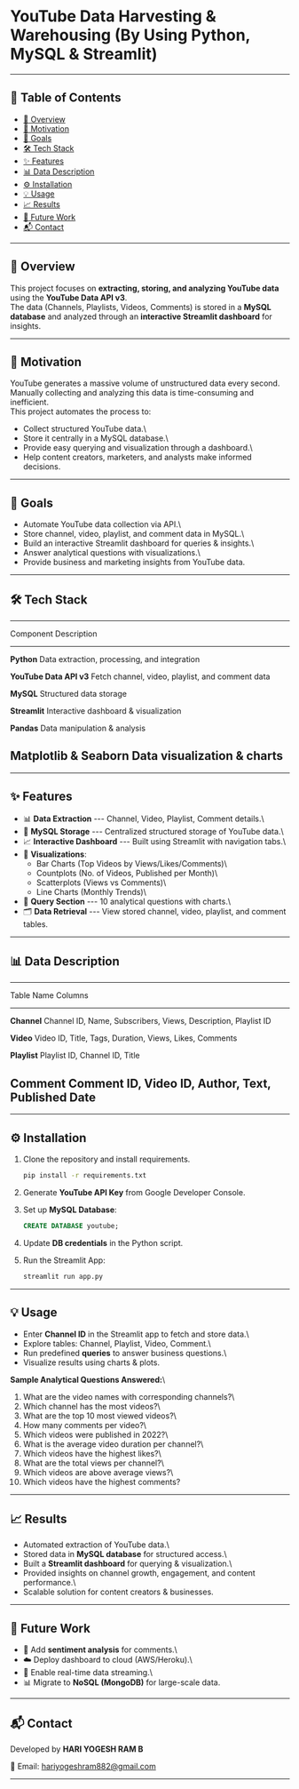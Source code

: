 # YouTube Data Harvesting & Warehousing (By Using Python, MySQL & Streamlit)

------------------------------------------------------------------------

## 🧠 Table of Contents

-   [📌 Overview](#-overview)
-   [🎯 Motivation](#-motivation)
-   [🚀 Goals](#-goals)
-   [🛠 Tech Stack](#-tech-stack)
-   [✨ Features](#-features)
-   [📊 Data Description](#-data-description)
-   [⚙️ Installation](#️-installation)
-   [💡 Usage](#-usage)
-   [📈 Results](#-results)
-   [🔮 Future Work](#-future-work)
-   [📬 Contact](#-contact)

------------------------------------------------------------------------

## 📌 Overview

This project focuses on **extracting, storing, and analyzing YouTube
data** using the **YouTube Data API v3**.\
The data (Channels, Playlists, Videos, Comments) is stored in a **MySQL
database** and analyzed through an **interactive Streamlit dashboard**
for insights.

------------------------------------------------------------------------

## 🎯 Motivation

YouTube generates a massive volume of unstructured data every second.\
Manually collecting and analyzing this data is time-consuming and
inefficient.\
This project automates the process to:

-   Collect structured YouTube data.\
-   Store it centrally in a MySQL database.\
-   Provide easy querying and visualization through a dashboard.\
-   Help content creators, marketers, and analysts make informed
    decisions.

------------------------------------------------------------------------

## 🚀 Goals

-   Automate YouTube data collection via API.\
-   Store channel, video, playlist, and comment data in MySQL.\
-   Build an interactive Streamlit dashboard for queries & insights.\
-   Answer analytical questions with visualizations.\
-   Provide business and marketing insights from YouTube data.

------------------------------------------------------------------------

## 🛠 Tech Stack

  -----------------------------------------------------------------------
  Component                               Description
  --------------------------------------- -------------------------------
  **Python**                              Data extraction, processing,
                                          and integration

  **YouTube Data API v3**                 Fetch channel, video, playlist,
                                          and comment data

  **MySQL**                               Structured data storage

  **Streamlit**                           Interactive dashboard &
                                          visualization

  **Pandas**                              Data manipulation & analysis

  **Matplotlib & Seaborn**                Data visualization & charts
  -----------------------------------------------------------------------

------------------------------------------------------------------------

## ✨ Features

-   📊 **Data Extraction** --- Channel, Video, Playlist, Comment
    details.\
-   💾 **MySQL Storage** --- Centralized structured storage of YouTube
    data.\
-   📈 **Interactive Dashboard** --- Built using Streamlit with
    navigation tabs.\
-   🎨 **Visualizations**:
    -   Bar Charts (Top Videos by Views/Likes/Comments)\
    -   Countplots (No. of Videos, Published per Month)\
    -   Scatterplots (Views vs Comments)\
    -   Line Charts (Monthly Trends)\
-   🧩 **Query Section** --- 10 analytical questions with charts.\
-   🗂 **Data Retrieval** --- View stored channel, video, playlist, and
    comment tables.

------------------------------------------------------------------------

## 📊 Data Description

  -----------------------------------------------------------------------
  Table Name                               Columns
  ---------------------------------------- ------------------------------
  **Channel**                              Channel ID, Name, Subscribers,
                                           Views, Description, Playlist
                                           ID

  **Video**                                Video ID, Title, Tags,
                                           Duration, Views, Likes,
                                           Comments

  **Playlist**                             Playlist ID, Channel ID, Title

  **Comment**                              Comment ID, Video ID, Author,
                                           Text, Published Date
  -----------------------------------------------------------------------

------------------------------------------------------------------------

## ⚙️ Installation

1.  Clone the repository and install requirements.

    ``` bash
    pip install -r requirements.txt
    ```

2.  Generate **YouTube API Key** from Google Developer Console.

3.  Set up **MySQL Database**:

    ``` sql
    CREATE DATABASE youtube;
    ```

4.  Update **DB credentials** in the Python script.

5.  Run the Streamlit App:

    ``` bash
    streamlit run app.py
    ```

------------------------------------------------------------------------

## 💡 Usage

-   Enter **Channel ID** in the Streamlit app to fetch and store data.\
-   Explore tables: Channel, Playlist, Video, Comment.\
-   Run predefined **queries** to answer business questions.\
-   Visualize results using charts & plots.

**Sample Analytical Questions Answered:**\
1. What are the video names with corresponding channels?\
2. Which channel has the most videos?\
3. What are the top 10 most viewed videos?\
4. How many comments per video?\
5. Which videos were published in 2022?\
6. What is the average video duration per channel?\
7. Which videos have the highest likes?\
8. What are the total views per channel?\
9. Which videos are above average views?\
10. Which videos have the highest comments?

------------------------------------------------------------------------

## 📈 Results

-   Automated extraction of YouTube data.\
-   Stored data in **MySQL database** for structured access.\
-   Built a **Streamlit dashboard** for querying & visualization.\
-   Provided insights on channel growth, engagement, and content
    performance.\
-   Scalable solution for content creators & businesses.

------------------------------------------------------------------------

## 🔮 Future Work

-   📝 Add **sentiment analysis** for comments.\
-   ☁️ Deploy dashboard to cloud (AWS/Heroku).\
-   🔄 Enable real-time data streaming.\
-   📊 Migrate to **NoSQL (MongoDB)** for large-scale data.

------------------------------------------------------------------------

## 📬 Contact

Developed by **HARI YOGESH RAM B**

📧 Email: hariyogeshram882@gmail.com

------------------------------------------------------------------------
